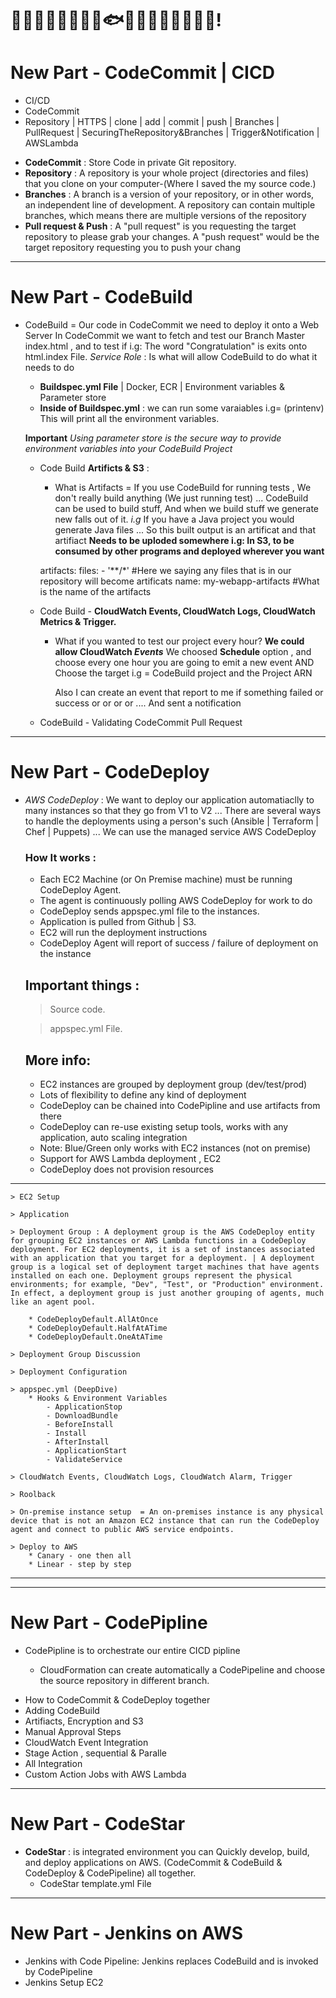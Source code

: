 # 🙂😊😀😁😍😀🙌🐠🐟🐡🦈🐬🐳🐋🙈🙉🙊!
# New Part - CodeCommit | CICD

- CI/CD
- CodeCommit
- Repository | HTTPS | clone | add | commit | push | Branches | PullRequest | SecuringTheRepository&Branches | Trigger&Notification | AWSLambda

* **CodeCommit** : Store Code in private Git repository.
* **Repository** : A repository is your whole project (directories and files) that you clone on your computer-(Where I saved the my source code.) 
* **Branches** : A branch is a version of your repository, or in other words, an independent line of development. A repository can contain multiple branches, which means there are multiple versions of the repository
* **Pull request & Push** : A "pull request" is you requesting the target repository to please grab your changes. A "push request" would be the target repository requesting you to push your chang

----------

# New Part - CodeBuild

- CodeBuild = Our code in CodeCommit we need to deploy it onto a Web Server 
    In CodeCommit we want to fetch and test our Branch Master index.html , and to test if i.g: The word "Congratulation" is exits onto html.index File.
    *Service Role* : Is what will allow CodeBuild to do what it needs to do

    * **Buildspec.yml File** | Docker, ECR | Environment variables & Parameter store
    * **Inside of Buildspec.yml** : we can run some varaiables i.g= (printenv) This will print all the environment variables.

    **Important** *Using parameter store is the secure way to provide environment variables into your CodeBuild Project*

    * Code Build **Artificts & S3** :
        - What is Artifacts = If you use CodeBuild  for running tests , We don't really build anything (We just running test) ... CodeBuild can be used to build stuff, And when we build stuff we generate new falls out of it. *i.g* If you have a Java project you would generate Java files ... So this built output is an artificat and that artifiact **Needs to be uploded somewhere i.g: In S3, to be consumed by other programs and deployed wherever you want**

        artifacts:
            files:
                - '**/*'  #Here we saying any files that is in our repository will become artificats
            name: my-webapp-artifacts  #What is the name of the artifacts

    * Code Build - **CloudWatch Events, CloudWatch Logs, CloudWatch Metrics & Trigger.**
        - What if you wanted to test our project every hour? **We could allow CloudWatch *Events***
            We choosed **Schedule** option , and choose every one hour you are going to emit a new event 
            AND Choose the target i.g = CodeBuild project and the Project ARN

            Also I can create an event that report to me if something failed or success or or or or .... And sent a notification 

    * CodeBuild - Validating CodeCommit Pull Request  

----------

# New Part - CodeDeploy

- *AWS CodeDeploy* : We want to deploy our application automatiaclly to many instances so that they go from V1 to V2 ... There are several ways to handle the deployments using a person's such (Ansible | Terraform | Chef | Puppets) ... We can use the managed service AWS CodeDeploy 

    ### How It works : 
    * Each EC2 Machine (or On Premise machine) must be running CodeDeploy Agent.
    * The agent is continuously polling AWS CodeDeploy for work to do 
    * CodeDeploy sends appspec.yml file to the instances.
    * Application is pulled from Github | S3.
    * EC2 will run the deployment instructions
    * CodeDeploy Agent will report of success / failure of deployment on the instance

    ## Important things : 
    > Source code.

    > appspec.yml File.
    
    ## More info:
    * EC2 instances are grouped by deployment group (dev/test/prod)
    * Lots of flexibility to define any kind of deployment
    * CodeDeploy can be chained into CodePipline and use artifacts from there
    * CodeDeploy can re-use existing setup tools, works with any application, auto scaling integration
    * Note: Blue/Green only works with EC2 instances (not on premise)
    * Support for AWS Lambda deployment , EC2 
    * CodeDeploy does not provision resources

---
    > EC2 Setup

    > Application

    > Deployment Group : A deployment group is the AWS CodeDeploy entity for grouping EC2 instances or AWS Lambda functions in a CodeDeploy deployment. For EC2 deployments, it is a set of instances associated with an application that you target for a deployment. | A deployment group is a logical set of deployment target machines that have agents installed on each one. Deployment groups represent the physical environments; for example, "Dev", "Test", or "Production" environment. In effect, a deployment group is just another grouping of agents, much like an agent pool.

        * CodeDeployDefault.AllAtOnce
        * CodeDeployDefault.HalfAtATime
        * CodeDeployDefault.OneAtATime		

    > Deployment Group Discussion

    > Deployment Configuration

    > appspec.yml (DeepDive)
        * Hooks & Environment Variables
            - ApplicationStop
            - DownloadBundle
            - BeforeInstall
            - Install
            - AfterInstall
            - ApplicationStart
            - ValidateService

    > CloudWatch Events, CloudWatch Logs, CloudWatch Alarm, Trigger

    > Roolback

    > On-premise instance setup  = An on-premises instance is any physical device that is not an Amazon EC2 instance that can run the CodeDeploy agent and connect to public AWS service endpoints.

    > Deploy to AWS 
        * Canary - one then all 
        * Linear - step by step


---

----------

# New Part - CodePipline

- CodePipline is to orchestrate our entire CICD pipline

    - CloudFormation can create automatically a CodePipeline and choose the source repository in different branch.

* How to CodeCommit & CodeDeploy together
* Adding CodeBuild
* Artifiacts, Encryption and S3
* Manual Approval Steps
* CloudWatch Event Integration
* Stage Action , sequential & Paralle
* All Integration
* Custom Action Jobs with AWS Lambda

----------

# New Part - CodeStar

* **CodeStar** : is integrated environment you can Quickly develop, build, and deploy applications on AWS. (CodeCommit & CodeBuild & CodeDeploy & CodePipeline) all together.
    - CodeStar template.yml File


----------

# New Part - Jenkins on AWS 

* Jenkins with Code Pipeline: Jenkins replaces CodeBuild and is invoked by CodePipeline
* Jenkins Setup EC2
